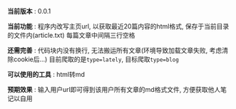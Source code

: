 **当前版本** : 0.0.1

**当前功能** : 程序内改写主页url, 以获取最近20篇内容的html格式, 保存于当前目录的文件内(article.txt)
			每篇文章中间隔三行空格 

**还需完善** : 代码块内没有换行, 无法搬运所有文章(环境导致加载文章失败, 考虑清除cookie后...)
			目前爬取的是`type=lately`, 目标爬取`type=blog`

**可以使用的工具** : html转md

**预期效果** : 输入用户url即可得到该用户所有文章的md格式文件, 方便获取他人笔记以自用
